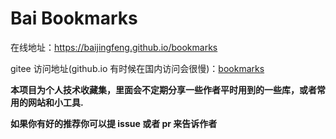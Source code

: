 <!-- <p align="center">
  <img width="320" src="../assets/home.jpg">
</p> -->

# Bai Bookmarks
在线地址：https://baijingfeng.github.io/bookmarks

gitee 访问地址(github.io 有时候在国内访问会很慢)：[bookmarks](https://baijingfeng.gitee.io/bookmarks/)

**本项目为个人技术收藏集，里面会不定期分享一些作者平时用到的一些库，或者常用的网站和小工具.**

**如果你有好的推荐你可以提 issue 或者 pr 来告诉作者**